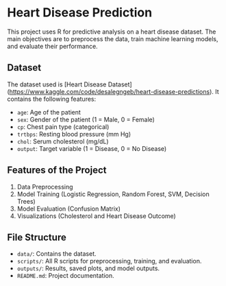 # Heart Disease Prediction

This project uses R for predictive analysis on a heart disease dataset. The main objectives are to preprocess the data, train machine learning models, and evaluate their performance.

## Dataset
The dataset used is [Heart Disease Dataset] (https://www.kaggle.com/code/desalegngeb/heart-disease-predictions). It contains the following features:
- `age`: Age of the patient
- `sex`: Gender of the patient (1 = Male, 0 = Female)
- `cp`: Chest pain type (categorical)
- `trtbps`: Resting blood pressure (mm Hg)
- `chol`: Serum cholesterol (mg/dL)
- `output`: Target variable (1 = Disease, 0 = No Disease)

## Features of the Project
1. Data Preprocessing
2. Model Training (Logistic Regression, Random Forest, SVM, Decision Trees)
3. Model Evaluation (Confusion Matrix)
4. Visualizations (Cholesterol and Heart Disease Outcome)

## File Structure
- `data/`: Contains the dataset.
- `scripts/`: All R scripts for preprocessing, training, and evaluation.
- `outputs/`: Results, saved plots, and model outputs.
- `README.md`: Project documentation.
